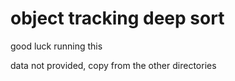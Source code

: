# object tracking deep sort

good luck running this

data not provided, copy from the other directories
